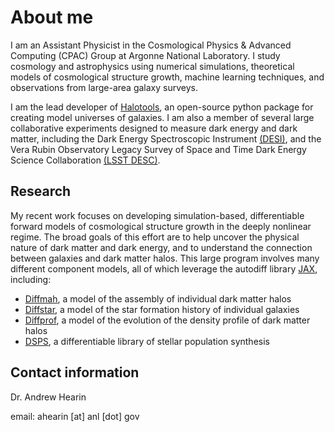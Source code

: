 # About me

I am an Assistant Physicist in the Cosmological Physics \& Advanced Computing (CPAC) Group at Argonne National Laboratory. I study cosmology and astrophysics using numerical simulations, theoretical models of cosmological structure growth, machine learning techniques, and observations from large-area galaxy surveys.

I am the lead developer of [Halotools](https://halotools.readthedocs.io/en/latest/), an open-source python package for creating model universes of galaxies. I am also a member of several large collaborative experiments designed to measure dark energy and dark matter, including the Dark Energy Spectroscopic Instrument [(DESI)](https://www.desi.lbl.gov/), and the Vera Rubin Observatory Legacy Survey of Space and Time Dark Energy Science Collaboration [(LSST DESC)](https://lsstdesc.org/).

## Research
My recent work focuses on developing simulation-based, differentiable forward models of cosmological structure growth in the deeply nonlinear regime. The broad goals of this effort are to help uncover the physical nature of dark matter and dark energy, and to understand the connection between galaxies and dark matter halos. This large program involves many different component models, all of which leverage the autodiff library [JAX](https://jax.readthedocs.io/en/latest/), including:

* [Diffmah](https://github.com/ArgonneCPAC/diffmah), a model of the assembly of individual dark matter halos
* [Diffstar](https://github.com/ArgonneCPAC/diffstar), a model of the star formation history of individual galaxies
* [Diffprof](https://github.com/BaryonPasters/diffprof), a model of the evolution of the density profile of dark matter halos
* [DSPS](https://github.com/ArgonneCPAC/dsps), a differentiable library of stellar population synthesis


## Contact information
Dr. Andrew Hearin

email: ahearin [at] anl [dot] gov
